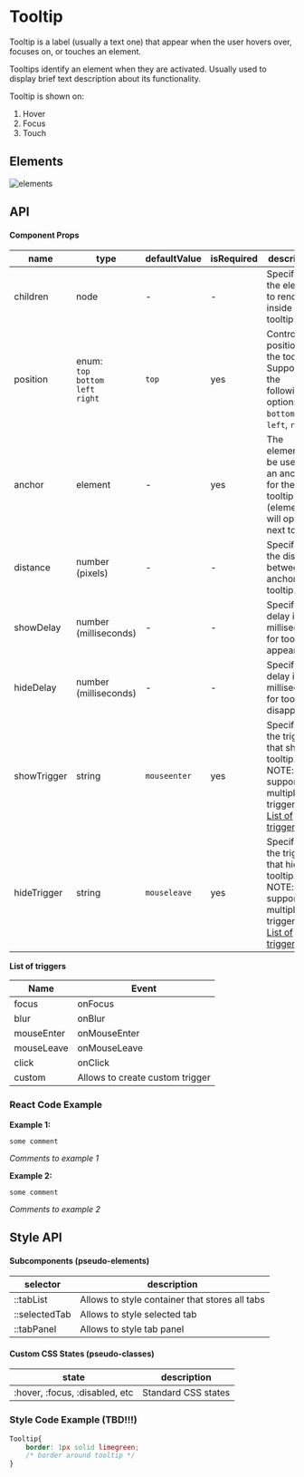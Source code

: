 # Tooltip

Tooltip is a label (usually a text one) that appear when the user hovers over, focuses on, or touches an element.

Tooltips identify an element when they are activated. Usually used to display brief text description about its functionality. 

Tooltip is shown on:

1. Hover
2. Focus
3. Touch



## Elements

![elements](/Users/maximc/code/stylable-components/docs/tooltip/assets/elements.png)

## API

#### Component Props

| name        | type                                     | defaultValue | isRequired | description                              |
| ----------- | ---------------------------------------- | ------------ | ---------- | ---------------------------------------- |
| children    | node                                     | -            | -          | Specifies the element to render inside the tooltip |
| position    | enum: <br>`top`<br>`bottom`<br>`left`<br>`right` | `top`        | yes        | Controls the position of the tooltip. <br> Supports the following options: `top`, `bottom`, `left`, `right`. |
| anchor      | element                                  | -            | yes        | The element to be used as an anchor for the tooltip (element will open next to it). |
| distance    | number<br>(pixels)                       | -            | -          | Specifies the distance between an anchor & tooltip. |
| showDelay   | number<br>(milliseconds)                 | -            | -          | Specifies a delay in milliseconds for tooltip to appear. |
| hideDelay   | number<br>(milliseconds)                 | -            | -          | Specifies a delay in milliseconds for tooltip to disappear. |
| showTrigger | string                                   | `mouseenter` | yes        | Specifies the trigger that shows tooltip.<br>NOTE: supports multiple triggers.<br>[List of triggers](#list_or_triggers). |
| hideTrigger | string                                   | `mouseleave` | yes        | Specifies the trigger that hides tooltip.<br>NOTE: supports multiple triggers.<br>[List of triggers](#list_of_triggers). |



**List of triggers**

| Name       | Event                           |
| ---------- | ------------------------------- |
| focus      | onFocus                         |
| blur       | onBlur                          |
| mouseEnter | onMouseEnter                    |
| mouseLeave | onMouseLeave                    |
| click      | onClick                         |
| custom     | Allows to create custom trigger |



### React Code Example

**Example 1:**

```
some comment
```

*Comments to example 1*

**Example 2:**

```
some comment
```

*Comments to example 2*

## Style API

#### Subcomponents (pseudo-elements)

| selector      | description                              |
| ------------- | ---------------------------------------- |
| ::tabList     | Allows to style container that stores all tabs |
| ::selectedTab | Allows to style selected tab             |
| ::tabPanel    | Allows to style tab panel                |

#### Custom CSS States (pseudo-classes)

| state                          | description         |
| ------------------------------ | ------------------- |
| :hover, :focus, :disabled, etc | Standard CSS states |

### Style Code Example (TBD!!!)

```css
Tooltip{
    border: 1px solid limegreen;
    /* border around tooltip */
}
```